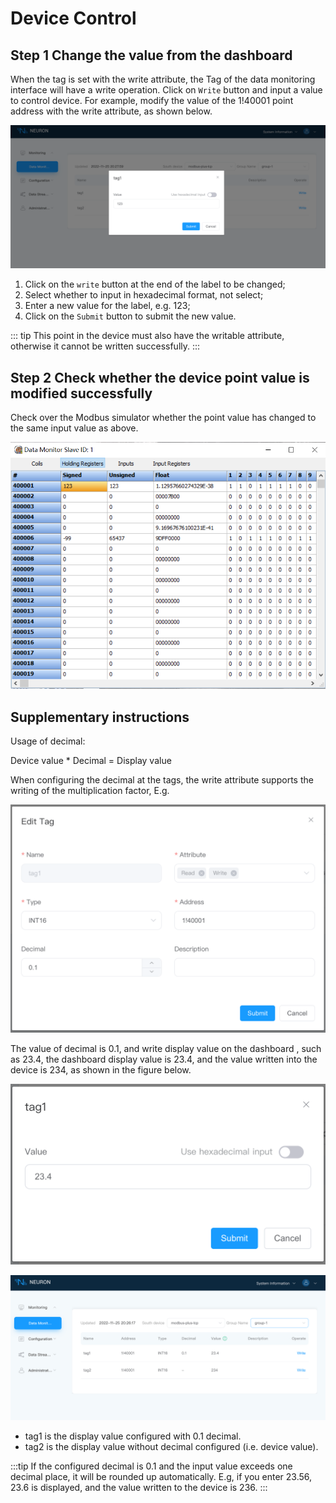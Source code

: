 # Device Control

## Step 1 Change the value from the dashboard

When the tag is set with the write attribute, the Tag of the data monitoring interface will have a write operation. Click on `Write` button and input a value to control device. For example, modify the value of the 1!40001 point address with the write attribute, as shown below.

![write](./assets/write.png)

1. Click on the `write` button at the end of the label to be changed;
2. Select whether to input in hexadecimal format, not select;
3. Enter a new value for the label, e.g. 123;
4. Click on the `Submit` button to submit the new value.

::: tip
This point in the device must also have the writable attribute, otherwise it cannot be written successfully.
:::

## Step 2 Check whether the device point value is modified successfully

Check over the Modbus simulator whether the point value has changed to the same input value as above.

![monitor](./assets/monitor.png)

## Supplementary instructions

Usage of decimal:

Device value * Decimal = Display value

When configuring the decimal at the tags, the write attribute supports the writing of the multiplication factor, E.g.

![tag_decimal](./assets/tag_decimal.png)

The value of decimal is 0.1, and write display value on the dashboard , such as 23.4, the dashboard display value is 23.4, and the value written into the device is 234, as shown in the figure below.

![write_value](./assets/write_value.png)

![monitor_decimal](./assets/monitor_decimal.png)

* tag1 is the display value configured with 0.1 decimal.
* tag2 is the display value without decimal configured (i.e. device value).

:::tip
If the configured decimal is 0.1 and the input value exceeds one decimal place, it will be rounded up automatically. E.g, if you enter 23.56, 23.6 is displayed, and the value written to the device is 236.
:::
